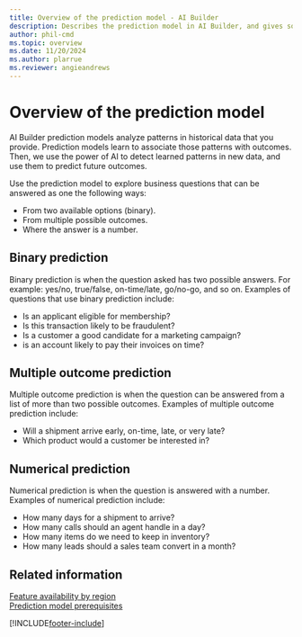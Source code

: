 ```yaml
---
title: Overview of the prediction model - AI Builder
description: Describes the prediction model in AI Builder, and gives some examples of how you might use it.
author: phil-cmd
ms.topic: overview
ms.date: 11/20/2024
ms.author: plarrue
ms.reviewer: angieandrews
---
```


# Overview of the prediction model

AI Builder prediction models analyze patterns in historical data that you provide. Prediction models learn to associate those patterns with outcomes. Then, we use the power of AI to detect learned patterns in new data, and use them to predict future outcomes.

Use the prediction model to explore business questions that can be answered as one the following ways:

- From two available options (binary).
- From multiple possible outcomes.
- Where the answer is a number.

## Binary prediction

Binary prediction is when the question asked has two possible answers. For example: yes/no, true/false, on-time/late, go/no-go, and so on. Examples of questions that use binary prediction include:

- Is an applicant eligible for membership?
- Is this transaction likely to be fraudulent?
- Is a customer a good candidate for a marketing campaign?
- is an account likely to pay their invoices on time?

## Multiple outcome prediction

Multiple outcome prediction is when the question can be answered from a list of more than two possible outcomes. Examples of multiple outcome prediction include:

- Will a shipment arrive early, on-time, late, or very late?
- Which product would a customer be interested in?

## Numerical prediction

Numerical prediction is when the question is answered with a number. Examples of numerical prediction include:

- How many days for a shipment to arrive?
- How many calls should an agent handle in a day?
- How many items do we need to keep in inventory?
- How many leads should a sales team convert in a month?

## Related information

[Feature availability by region](availability-region.md)  
[Prediction model prerequisites](prediction-prereq.md)


[!INCLUDE[footer-include](includes/footer-banner.md)]
